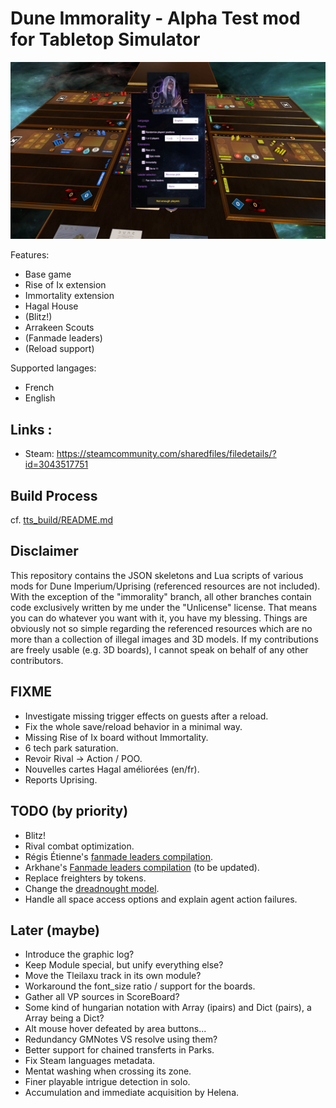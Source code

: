# Dune Immorality - Alpha Test mod for Tabletop Simulator

![Capture](doc/capture-1.jpg)

Features:
- Base game
- Rise of Ix extension
- Immortality extension
- Hagal House
- (Blitz!)
- Arrakeen Scouts
- (Fanmade leaders)
- (Reload support)

Supported langages:
- French
- English

## Links :

- Steam: https://steamcommunity.com/sharedfiles/filedetails/?id=3043517751

## Build Process

cf. [tts_build/README.md](tts_build/README.md)

## Disclaimer

This repository contains the JSON skeletons and Lua scripts of various mods for Dune Imperium/Uprising (referenced resources are not included). With the exception of the "immorality" branch, all other branches contain code exclusively written by me under the "Unlicense" license. That means you can do whatever you want with it, you have my blessing. Things are obviously not so simple regarding the referenced resources which are no more than a collection of illegal images and 3D models. If my contributions are freely usable (e.g. 3D boards), I cannot speak on behalf of any other contributors.

## FIXME

- Investigate missing trigger effects on guests after a reload.
- Fix the whole save/reload behavior in a minimal way.
- Missing Rise of Ix board without Immortality.
- 6 tech park saturation.
- Revoir Rival -> Action / POO.
- Nouvelles cartes Hagal améliorées (en/fr).
- Reports Uprising.

## TODO (by priority)

- Blitz!
- Rival combat optimization.
- Régis Étienne's [fanmade leaders compilation](https://forum.cwowd.com/t/dune-imperium-personnages-fanmade/45175).
- Arkhane's [Fanmade leaders compilation](https://boardgamegeek.com/thread/3144891/73-more-powerful-leaders-balanced-each-others-epic) (to be updated).
- Replace freighters by tokens.
- Change the [dreadnought model](https://www.thingiverse.com/thing:5326146).
- Handle all space access options and explain agent action failures.

## Later (maybe)

- Introduce the graphic log?
- Keep Module special, but unify everything else?
- Move the Tleilaxu track in its own module?
- Workaround the font_size ratio / support for the boards.
- Gather all VP sources in ScoreBoard?
- Some kind of hungarian notation with Array (ipairs) and Dict (pairs), a Array being a Dict?
- Alt mouse hover defeated by area buttons...
- Redundancy GMNotes VS resolve using them?
- Better support for chained transferts in Parks.
- Fix Steam languages metadata.
- Mentat washing when crossing its zone.
- Finer playable intrigue detection in solo.
- Accumulation and immediate acquisition by Helena.
